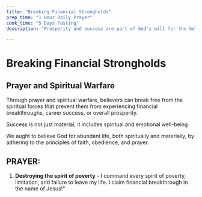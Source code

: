 ```yaml
---
title: "Breaking Financial Strongholds"
prep_time: "1 Hour Daily Prayer"
cook_time: "5 Days Fasting"
description: "Prosperity and success are part of God's will for the believer, but there are often spiritual battles that hinder individuals from walking in the fullness of their blessings."

---
```


# Breaking Financial Strongholds

## Prayer and Spiritual Warfare

Through prayer and spiritual warfare, believers can break free from the spiritual forces that prevent them from experiencing financial breakthroughs, career success, or overall prosperity.


Success is not just material; it includes spiritual and emotional well-being

We aught to believe God for abundant life, both spiritually and materially, by adhering to the principles of faith, obedience, and prayer.


## PRAYER:

1. **Destroying the spirit of poverty** - I command every spirit of poverty, limitation, and failure to leave my life. I claim financial breakthrough in the name of Jesus!"
